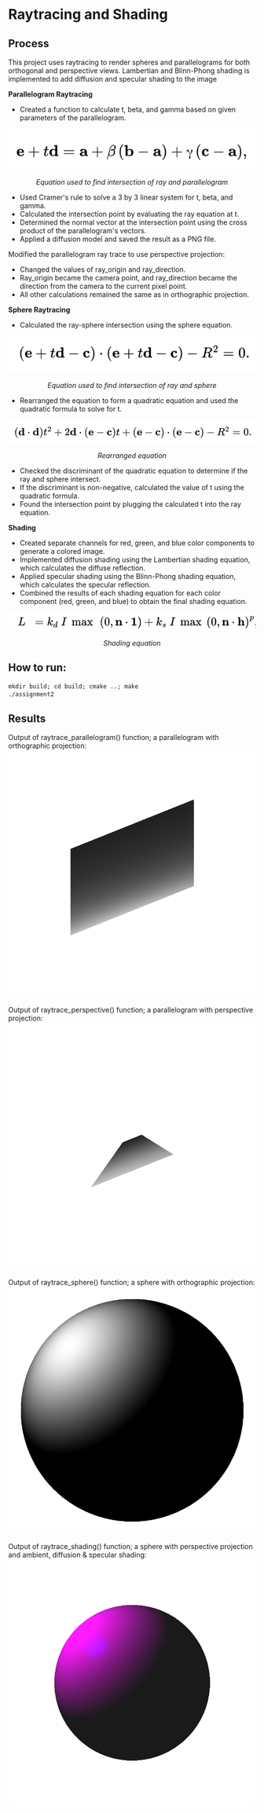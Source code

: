 Raytracing and Shading
======================================
## Process
This project uses raytracing to render spheres and parallelograms for both orthogonal and perspective views. Lambertian and Blinn-Phong shading is implemented to add diffusion and specular shading to the image

**Parallelogram Raytracing**
- Created a function to calculate t, beta, and gamma based on given parameters of the parallelogram.
<div align="center">
    <img src="images/ray-parallelogram-eqn.png" alt=images/ray-parallelogram-eqn.png>
  <p><i>Equation used to find intersection of ray and parallelogram</i></p>
</div>

- Used Cramer's rule to solve a 3 by 3 linear system for t, beta, and gamma.
- Calculated the intersection point by evaluating the ray equation at t.
- Determined the normal vector at the intersection point using the cross product of the parallelogram's vectors.
- Applied a diffusion model and saved the result as a PNG file.

Modified the parallelogram ray trace to use perspective projection:
- Changed the values of ray_origin and ray_direction.
- Ray_origin became the camera point, and ray_direction became the direction from the camera to the current pixel point.
- All other calculations remained the same as in orthographic projection.

**Sphere Raytracing**
- Calculated the ray-sphere intersection using the sphere equation.
<div align="center">
    <img src="images/ray-sphere-eqn2.png" alt=images/ray-sphere-eqn2.png>
  <p><i>Equation used to find intersection of ray and sphere</i></p>
</div>

- Rearranged the equation to form a quadratic equation and used the quadratic formula to solve for t.
<div align="center">
    <img src="images/ray-sphere-eqn.png" alt=images/ray-sphere-eqn.png>
  <p><i>Rearranged equation</i></p>
</div>

- Checked the discriminant of the quadratic equation to determine if the ray and sphere intersect.
- If the discriminant is non-negative, calculated the value of t using the quadratic formula.
- Found the intersection point by plugging the calculated t into the ray equation.

**Shading**
- Created separate channels for red, green, and blue color components to generate a colored image.
- Implemented diffusion shading using the Lambertian shading equation, which calculates the diffuse reflection.
- Applied specular shading using the Blinn-Phong shading equation, which calculates the specular reflection.
- Combined the results of each shading equation for each color component (red, green, and blue) to obtain the final shading equation.
<div align="center">
    <img src="images/shading-eqn.png" alt=images/shading-eqn.png>
  <p><i>Shading equation</i></p>
</div>

## How to run:

```
mkdir build; cd build; cmake ..; make
./assignment2
```

## Results

Output of raytrace_parallelogram() function; a parallelogram with orthographic projection:
![](images/parallelogram-raytrace-orthographic.png)

Output of raytrace_perspective() function; a parallelogram with perspective projection:
![](images/parallelogram-raytrace-perspective.png)

Output of raytrace_sphere() function; a sphere with orthographic projection:
![](images/sphere-raytrace.png)

Output of raytrace_shading() function; a sphere with perspective projection and ambient, diffusion & specular shading:
![](images/sphere-raytrace-shading.png)
